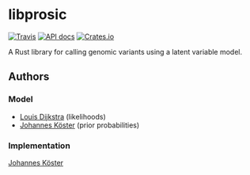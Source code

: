 # libprosic

[![Travis](https://img.shields.io/travis/PROSIC/libprosic.svg?maxAge=2592000?style=flat-square)](https://travis-ci.org/PROSIC/libprosic)
[![API docs](https://img.shields.io/badge/API-documentation-blue.svg)](https://prosic.github.io/libprosic)
[![Crates.io](https://img.shields.io/crates/d/rustc-serialize.svg)](https://crates.io/crates/libprosic)

A Rust library for calling genomic variants using a latent variable model.

## Authors

### Model

* [Louis Dijkstra](https://github.com/louisdijkstra) (likelihoods)
* [Johannes Köster](https://github.com/johanneskoester) (prior probabilities)

### Implementation

[Johannes Köster](https://github.com/johanneskoester)
